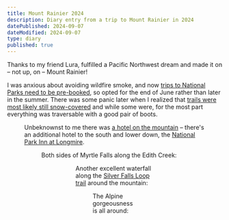 ```yaml
---
title: Mount Rainier 2024
description: Diary entry from a trip to Mount Rainier in 2024
datePublished: 2024-09-07
dateModified: 2024-09-07
type: diary
published: true
---
```


<script>
import Figure from '$lib/Figure.svelte';

import traversable from '$lib/images/rainier-traversable.jpeg';
import porch from '$lib/images/rainier-hotel-porch.jpeg';
import myrtle1 from '$lib/images/rainier-waterfall-01.jpeg';
import myrtle2 from '$lib/images/rainier-waterfall-02.jpeg';
import silver from '$lib/images/rainier-trail-waterfall.jpeg';
import surroundings from '$lib/images/rainier-surroundings.jpeg';
</script>

Thanks to my friend Lura, fulfilled a Pacific Northwest dream and made it on – not up, on – Mount Rainier!

I was anxious about avoiding wildfire smoke, and now [trips to National Parks need to be pre-booked](https://www.recreation.gov), so opted for the end of June rather than later in the summer. There was some panic later when I realized that [trails were most likely still snow-covered](https://www.nps.gov/mora/planyourvisit/trails-and-backcountry-camp-conditions.htm) and while some were, for the most part everything was traversable with a good pair of boots.

<Figure src={traversable} alt="Trail leading up to Mount Rainer, partally snow-covered" width="1024" height="768" />

Unbeknownst to me there was [a hotel on the mountain](https://mtrainierguestservices.com/accommodations/paradise-inn/) – there's an additional hotel to the south and lower down, the [National Park Inn at Longmire](https://mtrainierguestservices.com/accommodations/national-park-inn/).

<Figure src={porch} alt="View from the porch of the Paradise Inn on Mount Rainier" caption="Paradise Inn porch view" width="1024" height="768" />

Both sides of Myrtle Falls along the Edith Creek:

<Figure src={myrtle1} alt="Myrtle Falls" width="768" height="1024" />

<Figure src={myrtle2} alt="Myrtle Falls, looking towards Rainier" width="768" height="1024" />

Another excellent waterfall along the [Silver Falls Loop trail](https://www.wta.org/go-hiking/hikes/silver-falls-loop) around the mountain:

<Figure src={silver} alt="Silver Falls" width="1024" height="768" />

The Alpine gorgeousness is all around:

<Figure src={surroundings} alt="Mount Rainier National Park" width="1024" height="768" />

